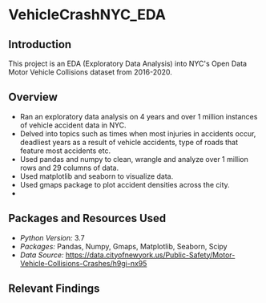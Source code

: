 # VehicleCrashNYC_EDA


## Introduction 
This project is an EDA (Exploratory Data Analysis) into NYC's Open Data Motor Vehicle Collisions dataset from 2016-2020. 

## Overview 
- Ran an exploratory data analysis on 4 years and over 1 million instances of vehicle accident data in NYC.
- Delved into topics such as times when most injuries in accidents occur, deadliest years as a result of vehicle accidents, type of roads that feature most accidents etc.
- Used pandas and numpy to clean, wrangle and analyze over 1 million rows and 29 columns of data. 
- Used matplotlib and seaborn to visualize data. 
- Used gmaps package to plot accident densities across the city. 
- 
## Packages and Resources Used
- *Python Version:* 3.7 
- *Packages:* Pandas, Numpy, Gmaps, Matplotlib, Seaborn, Scipy
- *Data Source:* https://data.cityofnewyork.us/Public-Safety/Motor-Vehicle-Collisions-Crashes/h9gi-nx95

## Relevant Findings 
